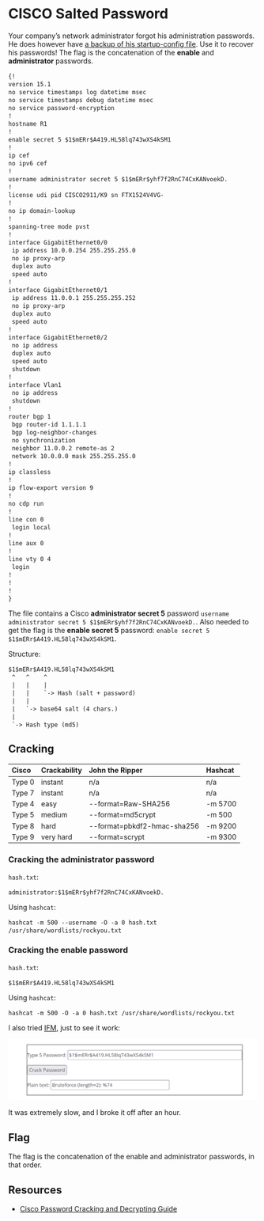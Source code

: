 # CISCO Salted Password

Your company’s network administrator forgot his administration passwords. He does however have [a backup of his startup-config file](https://www.root-me.org/en/Challenges/Cryptanalysis/CISCO-Salted-Password). Use it to recover his passwords! The flag is the concatenation of the **enable** and **administrator** passwords.

```text
{!
version 15.1
no service timestamps log datetime msec
no service timestamps debug datetime msec
no service password-encryption
!
hostname R1
!
enable secret 5 $1$mERr$A419.HL58lq743wXS4kSM1
!
ip cef
no ipv6 cef
!
username administrator secret 5 $1$mERr$yhf7f2RnC74CxKANvoekD.
!
license udi pid CISCO2911/K9 sn FTX1524V4VG-
!
no ip domain-lookup
!
spanning-tree mode pvst
!
interface GigabitEthernet0/0
 ip address 10.0.0.254 255.255.255.0
 no ip proxy-arp
 duplex auto
 speed auto
!
interface GigabitEthernet0/1
 ip address 11.0.0.1 255.255.255.252
 no ip proxy-arp
 duplex auto
 speed auto
!
interface GigabitEthernet0/2
 no ip address
 duplex auto
 speed auto
 shutdown
!
interface Vlan1
 no ip address
 shutdown
!
router bgp 1
 bgp router-id 1.1.1.1
 bgp log-neighbor-changes
 no synchronization
 neighbor 11.0.0.2 remote-as 2
 network 10.0.0.0 mask 255.255.255.0
!
ip classless
!
ip flow-export version 9
!
no cdp run
!
line con 0
 login local
!
line aux 0
!
line vty 0 4
 login
!
!
!
}
```

The file contains a Cisco **administrator secret 5** password `username administrator secret 5 $1$mERr$yhf7f2RnC74CxKANvoekD.`. Also needed to get the flag is the **enable secret 5** password: `enable secret 5 $1$mERr$A419.HL58lq743wXS4kSM1`.

Structure:

```text
$1$mERr$A419.HL58lq743wXS4kSM1
 ^   ^    ^
 |   |    |
 |   |    `-> Hash (salt + password)
 |   |
 |   `-> base64 salt (4 chars.)
 |
 `-> Hash type (md5)
```

## Cracking

| Cisco  | Crackability | John the Ripper             | Hashcat |
|:-------|:-------------|:----------------------------|:--------|
| Type 0 | instant      | n/a                         | n/a     |
| Type 7 | instant      | n/a                         | n/a     |
| Type 4 | easy         | --format=Raw-SHA256         | -m 5700 |
| Type 5 | medium       | --format=md5crypt           | -m 500  |
| Type 8 | hard         | --format=pbkdf2-hmac-sha256 | -m 9200 |
| Type 9 | very hard    | --format=scrypt             | -m 9300 |


### Cracking the administrator password

`hash.txt`:

```text
administrator:$1$mERr$yhf7f2RnC74CxKANvoekD.
```

Using `hashcat`:

```text
hashcat -m 500 --username -O -a 0 hash.txt /usr/share/wordlists/rockyou.txt
```

### Cracking the enable password

`hash.txt`:

```text
$1$mERr$A419.HL58lq743wXS4kSM1
```

Using `hashcat`:

```text
hashcat -m 500 -O -a 0 hash.txt /usr/share/wordlists/rockyou.txt
```

I also tried [IFM](https://www.ifm.net.nz/cookbooks/cisco-ios-enable-secret-password-cracker.html), just to see it work:

[![IFM 5](../../_static/images/ifm5.png)](https://www.ifm.net.nz/cookbooks/cisco-ios-enable-secret-password-cracker.html)

It was extremely slow, and I broke it off after an hour.

## Flag

The flag is the concatenation of the enable and administrator passwords, in that order.

## Resources

* [Cisco Password Cracking and Decrypting Guide](https://www.infosecmatter.com/cisco-password-cracking-and-decrypting-guide/)
